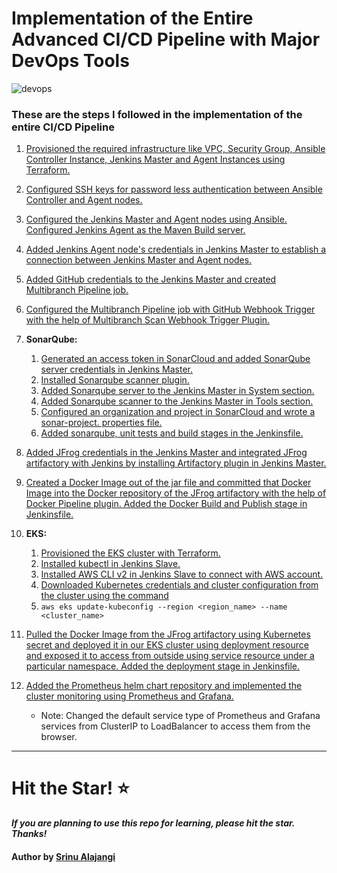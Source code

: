 # Implementation of the Entire Advanced CI/CD Pipeline with Major DevOps Tools

![devops](https://imgur.com/WcCpKVU.png)

### These are the steps I followed in the implementation of the entire CI/CD Pipeline

1. [Provisioned the required infrastructure like VPC, Security Group, Ansible Controller Instance, Jenkins Master and Agent Instances using Terraform.](https://github.com/NotHarshhaa/DevOps-Projects/blob/master/DevOps-Project-06/Steps/step1.md#L1)

2. [Configured SSH keys for password less authentication between Ansible Controller and Agent nodes.](https://github.com/NotHarshhaa/DevOps-Projects/blob/master/DevOps-Project-06/Steps/step2.md#L1)

3. [Configured the Jenkins Master and Agent nodes using Ansible. Configured Jenkins Agent as the Maven Build server.](https://github.com/NotHarshhaa/DevOps-Projects/blob/master/DevOps-Project-06/Steps/step3.md#L1)

4. [Added Jenkins Agent node's credentials in Jenkins Master to establish a connection between Jenkins Master and Agent nodes.](https://github.com/NotHarshhaa/DevOps-Projects/blob/master/DevOps-Project-06/Steps/step4.md#L1)

5. [Added GitHub credentials to the Jenkins Master and created Multibranch Pipeline job.](https://github.com/NotHarshhaa/DevOps-Projects/blob/master/DevOps-Project-06/Steps/step5.md#L1)

6. [Configured the Multibranch Pipeline job with GitHub Webhook Trigger with the help of Multibranch Scan Webhook Trigger Plugin.](https://github.com/NotHarshhaa/DevOps-Projects/blob/master/DevOps-Project-06/Steps/step6.md#L1)

7. **SonarQube:**
    1. [Generated an access token in SonarCloud and added SonarQube server credentials in Jenkins Master.](https://github.com/NotHarshhaa/DevOps-Projects/blob/master/DevOps-Project-06/Steps/step7.md#L3)
    2. [Installed Sonarqube scanner plugin.](https://github.com/NotHarshhaa/DevOps-Projects/blob/master/DevOps-Project-06/Steps/step7.md#L64)
    3. [Added Sonarqube server to the Jenkins Master in System section.](https://github.com/NotHarshhaa/DevOps-Projects/blob/master/DevOps-Project-06/Steps/step7.md#L100)
    4. [Added Sonarqube scanner to the Jenkins Master in Tools section.](https://github.com/NotHarshhaa/DevOps-Projects/blob/master/DevOps-Project-06/Steps/step7.md#L140)
    5. [Configured an organization and project in SonarCloud and wrote a sonar-project. properties file.](https://github.com/NotHarshhaa/DevOps-Projects/blob/master/DevOps-Project-06/Steps/step7.md#L174)
    6. [Added sonarqube, unit tests and build stages in the Jenkinsfile.](https://github.com/NotHarshhaa/DevOps-Projects/blob/master/DevOps-Project-06/Steps/step7.md#L236)

8. [Added JFrog credentials in the Jenkins Master and integrated JFrog artifactory with Jenkins by installing Artifactory plugin in Jenkins Master.](https://github.com/NotHarshhaa/DevOps-Projects/blob/master/DevOps-Project-06/Steps/step8.md#L1)

9. [Created a Docker Image out of the jar file and committed that Docker Image into the Docker repository of the JFrog artifactory with the help of Docker Pipeline plugin. Added the Docker Build and Publish stage in Jenkinsfile.](https://github.com/NotHarshhaa/DevOps-Projects/blob/master/DevOps-Project-06/Steps/step9.md#L1)

10. **EKS:**
    1. [Provisioned the EKS cluster with Terraform.](https://github.com/NotHarshhaa/DevOps-Projects/blob/master/DevOps-Project-06/Steps/step10.md#L3)
    2. [Installed kubectl in Jenkins Slave.](https://github.com/NotHarshhaa/DevOps-Projects/blob/master/DevOps-Project-06/Steps/step10.md#L69)
    3. [Installed AWS CLI v2 in Jenkins Slave to connect with AWS account.](https://github.com/NotHarshhaa/DevOps-Projects/blob/master/DevOps-Project-06/Steps/step10.md#L125)
    4. [Downloaded Kubernetes credentials and cluster configuration from the cluster using the command](https://github.com/NotHarshhaa/DevOps-Projects/blob/master/DevOps-Project-06/Steps/step10.md#L181)
    5. `aws eks update-kubeconfig --region <region_name> --name <cluster_name>` 

11. [Pulled the Docker Image from the JFrog artifactory using Kubernetes secret and deployed it in our EKS cluster using deployment resource and exposed it to access from outside using service resource under a particular namespace. Added the deployment stage in Jenkinsfile.](https://github.com/NotHarshhaa/DevOps-Projects/blob/master/DevOps-Project-06/Steps/step11.md#L1)

12. [Added the Prometheus helm chart repository and implemented the cluster monitoring using Prometheus and Grafana.](https://github.com/NotHarshhaa/DevOps-Projects/blob/master/DevOps-Project-06/Steps/step12.md#L1) 
    * Note: Changed the default service type of Prometheus and Grafana services from ClusterIP to LoadBalancer to access them from the browser.

---

# Hit the Star! ⭐

***If you are planning to use this repo for learning, please hit the star. Thanks!***

#### Author by [Srinu Alajangi](https://github.com/Srinualajangi)
